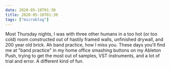 ```yaml
---
date: 2020-05-18T01:30
title: 2020-05-18T01:30
tags: ["microblog"]
---
```


Most Thursday nights, I was with three other humans in a too hot (or too cold) room constructed out of hastily framed walls, unfinished drywall, and 200 year old brick. Ah band practice, how I miss you. These days you'll find me at "band practice" in my home office smashing buttons on my Ableton Push, trying to get the most out of samples, VST instruments, and a lot of trial and error. A different kind of fun.
